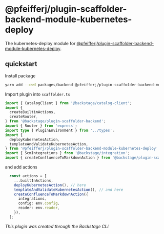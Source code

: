 # @pfeifferj/plugin-scaffolder-backend-module-kubernetes-deploy

The kubernetes-deploy module for [@pfeifferj/plugin-scaffolder-backend-module-kubernetes-deploy](https://www.npmjs.com/package/@pfeifferj/plugin-scaffolder-backend-module-kubernetes-deploy).

## quickstart
Install package
```bash
yarn add --cwd packages/backend @pfeifferj/plugin-scaffolder-backend-module-kubernetes-deploy
```

Import plugin into `scaffolder.ts`

```typescript
import { CatalogClient } from '@backstage/catalog-client';
import {
  createBuiltinActions,
  createRouter,
} from '@backstage/plugin-scaffolder-backend';
import { Router } from 'express';
import type { PluginEnvironment } from '../types';
import {
  deployKubernetesAction,
  templateAndValidateKubernetesAction,
} from '@pfeifferj/plugin-scaffolder-backend-module-kubernetes-deploy'; // here
import { ScmIntegrations } from '@backstage/integration';
import { createConfluenceToMarkdownAction } from '@backstage/plugin-scaffolder-backend-module-confluence-to-markdown';

```

and add actions

```typescript
  const actions = [
    ...builtInActions,
    deployKubernetesAction(), // here
    templateAndValidateKubernetesAction(), // and here
    createConfluenceToMarkdownAction({
      integrations,
      config: env.config,
      reader: env.reader,
    }),
  ];


```

_This plugin was created through the Backstage CLI_
